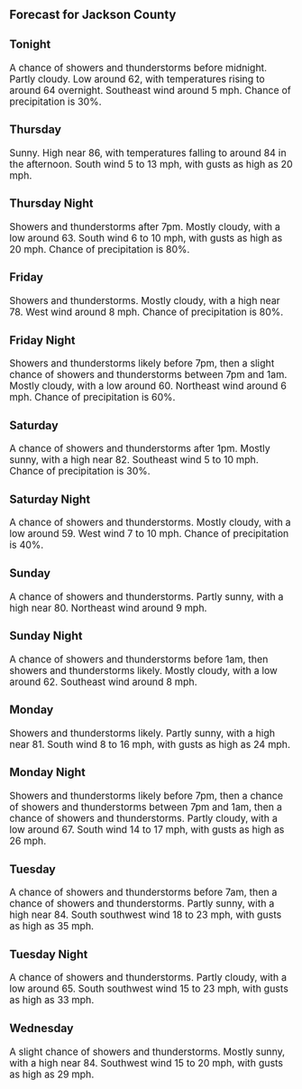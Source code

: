 <div>
   <h2>Forecast for Jackson County</h2>
   <p>
      <div style="font-size:120%">
         <h3>Tonight</h3>A chance of showers and thunderstorms before midnight. Partly cloudy. Low around 62, with temperatures rising to around 64
         overnight. Southeast wind around 5 mph. Chance of precipitation is 30%.<br></div>
   </p>
   <p>
      <div style="font-size:120%">
         <h3>Thursday</h3>Sunny. High near 86, with temperatures falling to around 84 in the afternoon. South wind 5 to 13 mph, with gusts as high as
         20 mph.<br></div>
   </p>
   <p>
      <div style="font-size:120%">
         <h3>Thursday Night</h3>Showers and thunderstorms after 7pm. Mostly cloudy, with a low around 63. South wind 6 to 10 mph, with gusts as high as 20
         mph. Chance of precipitation is 80%.<br></div>
   </p>
   <p>
      <div style="font-size:120%">
         <h3>Friday</h3>Showers and thunderstorms. Mostly cloudy, with a high near 78. West wind around 8 mph. Chance of precipitation is 80%.<br></div>
   </p>
   <p>
      <div style="font-size:120%">
         <h3>Friday Night</h3>Showers and thunderstorms likely before 7pm, then a slight chance of showers and thunderstorms between 7pm and 1am. Mostly
         cloudy, with a low around 60. Northeast wind around 6 mph. Chance of precipitation is 60%.<br></div>
   </p>
   <p>
      <div style="font-size:120%">
         <h3>Saturday</h3>A chance of showers and thunderstorms after 1pm. Mostly sunny, with a high near 82. Southeast wind 5 to 10 mph. Chance of
         precipitation is 30%.<br></div>
   </p>
   <p>
      <div style="font-size:120%">
         <h3>Saturday Night</h3>A chance of showers and thunderstorms. Mostly cloudy, with a low around 59. West wind 7 to 10 mph. Chance of precipitation
         is 40%.<br></div>
   </p>
   <p>
      <div style="font-size:120%">
         <h3>Sunday</h3>A chance of showers and thunderstorms. Partly sunny, with a high near 80. Northeast wind around 9 mph.<br></div>
   </p>
   <p>
      <div style="font-size:120%">
         <h3>Sunday Night</h3>A chance of showers and thunderstorms before 1am, then showers and thunderstorms likely. Mostly cloudy, with a low around
         62. Southeast wind around 8 mph.<br></div>
   </p>
   <p>
      <div style="font-size:120%">
         <h3>Monday</h3>Showers and thunderstorms likely. Partly sunny, with a high near 81. South wind 8 to 16 mph, with gusts as high as 24 mph.<br></div>
   </p>
   <p>
      <div style="font-size:120%">
         <h3>Monday Night</h3>Showers and thunderstorms likely before 7pm, then a chance of showers and thunderstorms between 7pm and 1am, then a chance
         of showers and thunderstorms. Partly cloudy, with a low around 67. South wind 14 to 17 mph, with gusts as high as 26 mph.<br></div>
   </p>
   <p>
      <div style="font-size:120%">
         <h3>Tuesday</h3>A chance of showers and thunderstorms before 7am, then a chance of showers and thunderstorms. Partly sunny, with a high near
         84. South southwest wind 18 to 23 mph, with gusts as high as 35 mph.<br></div>
   </p>
   <p>
      <div style="font-size:120%">
         <h3>Tuesday Night</h3>A chance of showers and thunderstorms. Partly cloudy, with a low around 65. South southwest wind 15 to 23 mph, with gusts
         as high as 33 mph.<br></div>
   </p>
   <p>
      <div style="font-size:120%">
         <h3>Wednesday</h3>A slight chance of showers and thunderstorms. Mostly sunny, with a high near 84. Southwest wind 15 to 20 mph, with gusts as
         high as 29 mph.<br></div>
   </p>
</div>